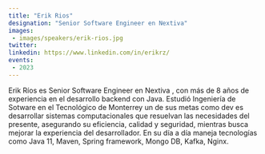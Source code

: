 ```yaml
---
title: "Erik Rios"
designation: "Senior Software Engineer en Nextiva"
images:
 - images/speakers/erik-rios.jpg
twitter: 
linkedin: https://www.linkedin.com/in/erikrz/
events:
 - 2023
---
```


Erik Ríos es Senior Software Engineer en Nextiva , con más de 8 años de experiencia en el desarrollo backend con Java. Estudió Ingeniería de Sotware en el Tecnológico de Monterrey un de sus metas como dev es desarrollar sistemas computacionales que resuelvan las necesidades del presente, asegurando su eficiencia, calidad y seguridad, mientras busca mejorar la experiencia del desarrollador. En su día a día maneja tecnologías como Java 11, Maven, Spring framework, Mongo DB, Kafka, Nginx.
